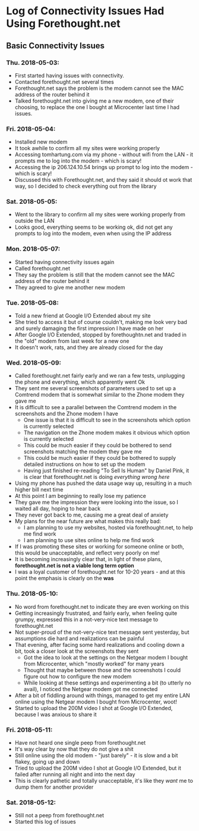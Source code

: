 
# Log of Connectivity Issues Had Using Forethought.net

## Basic Connectivity Issues

### Thu. 2018-05-03:

- First started having issues with connectivity.
- Contacted forethought.net several times
- Forethought.net says the problem is the modem cannot see the MAC address of the router behind it
- Talked forethought.net into giving me a new modem, one of their choosing, to replace the one I bought at Microcenter last time I had issues.

### Fri. 2018-05-04:

- Installed new modem
- It took awhile to confirm all my sites were working properly
- Accessing tomhartung.com via my phone - without wifi from the LAN - it prompts me to log into the modem - which is scary!
- Accessing the ip 206.124.10.54 brings up prompt to log into the modem - which is scary!
- Discussed this with Forethought.net, and they said it should ot work that way, so I decided to check everything out from the library

### Sat. 2018-05-05:

- Went to the library to confirm all my sites were working properly from outside the LAN
- Looks good, everything seems to be working ok, did not get any prompts to log into the modem, even when using the IP address

### Mon. 2018-05-07:

- Started having connectivity issues again
- Called forethought.net
- They say the problem is still that the modem cannot see the MAC address of the router behind it
- They agreed to give me another new modem

### Tue. 2018-05-08:

- Told a new friend at Google I/O Extended about my site
- She tried to access it but of course couldn't, making me look very bad and surely damaging the first impression I have made on her
- After Google I/O Extended, stopped by forethoughtn.net and traded in the "old" modem from last week for a new one
- It doesn't work, rats, and they are already closed for the day

### Wed. 2018-05-09:

- Called forethought.net fairly early and we ran a few tests, unplugging the phone and everything, which apparently went Ok
- They sent me several screenshots of parameters used to set up a Comtrend modem that is somewhat similar to the Zhone modem they gave me
- It is difficult to see a parallel between the Comtrend modem in the screenshots and the Zhone modem I have
  - One issue is that it is difficult to see in the screenshots which option is currently selected
  - The navigation on the Zhone modem makes it obvious which option is currently selected
  - This could be much easier if they could be bothered to send screenshots matching the modem they gave me
  - This could be much easier if they could be bothered to supply detailed instructions on how to set up the modem
  - Having just finished re-reading "To Sell Is Human" by Daniel Pink, it is clear that forethought.net is doing *everything wrong here*
- Using my phone has pushed the data usage way up, resulting in a much higher bill next time
- At this point I am beginning to really lose my patience
- They gave me the impression they were looking into the issue, so I waited all day, hoping to hear back
- They never got back to me, causing me a great deal of anxiety
- My plans for the near future are what makes this really bad:
  - I am planning to use my websites, hosted via forethought.net, to help me find work
  - I am planning to use sites online to help me find work
- If I was promoting these sites or working for someone online or both, this would be unacceptable, and reflect very poorly on me!
- It is becoming increasingly clear that, in light of these plans, **forethought.net is not a viable long term option**
- I was a loyal customer of forethought.net for 10-20 years - and at this point the emphasis is clearly on the **was**

### Thu. 2018-05-10:

- No word from forethought.net to indicate they are even working on this
- Getting increasingly frustrated, and fairly early, when feeling quite grumpy, expressed this in a not-very-nice text message to forethought.net
- Not super-proud of the not-very-nice text message sent yesterday, but assumptions die hard and realizations can be painful
- That evening, after facing some hard realizations and cooling down a bit, took a closer look at the screenshots they sent
  - Got the idea to look at the settings on the Netgear modem I bought from Microcenter, which "mostly worked" for many years
  - Thought that maybe between those and the screenshots I could figure out how to configure the new modem
  - While looking at these settings and experimenting a bit (to utterly no avail), I noticed the Netgear modem got me connected
- After a bit of fiddling around with things, managed to get my entire LAN online using the Netgear modem I bought from Microcenter, woot!
- Started to upload the 200M video I shot at Google I/O Extended, because I was anxious to share it

### Fri. 2018-05-11:

- Have not heard one single peep from forethought.net
- It's way clear by now that they do not give a shit
- Still online using the old modem - "just barely" - it is slow and a bit flakey, going up and down
- Tried to upload the 200M video I shot at Google I/O Extended, but it failed after running all night and into the next day
- This is clearly pathetic and totally unacceptable, it's like they *want* me to dump them for another provider

### Sat. 2018-05-12:

- Still not a peep from forethought.net
- Started this log of issues

